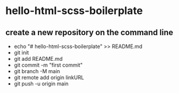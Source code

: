 # hello-html-scss-boilerplate

## create a new repository on the command line
- echo "# hello-html-scss-boilerplate" >> README.md
- git init
- git add README.md
- git commit -m "first commit"
- git branch -M main
- git remote add origin linkURL
- git push -u origin main
